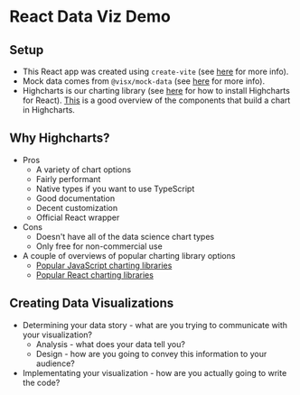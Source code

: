 # React Data Viz Demo

## Setup

- This React app was created using `create-vite` (see [here](https://github.com/vitejs/vite/tree/main/packages/create-vite) for more info).
- Mock data comes from `@visx/mock-data` (see [here](https://airbnb.io/visx/docs/mock-data) for more info).
- Highcharts is our charting library (see [here](https://github.com/highcharts/highcharts-react) for how to install Highcharts for React). [This](https://www.highcharts.com/docs/chart-concepts/understanding-highcharts) is a good overview of the components that build a chart in Highcharts.

## Why Highcharts?

- Pros
  - A variety of chart options
  - Fairly performant
  - Native types if you want to use TypeScript
  - Good documentation
  - Decent customization
  - Official React wrapper
- Cons
  - Doesn't have all of the data science chart types
  - Only free for non-commercial use
- A couple of overviews of popular charting library options
  - [Popular JavaScript charting libraries](https://blog.logrocket.com/comparing-most-popular-javascript-charting-libraries/)
  - [Popular React charting libraries](https://technostacks.com/blog/react-chart-libraries/)

## Creating Data Visualizations

- Determining your data story - what are you trying to communicate with your visualization?
  - Analysis - what does your data tell you?
  - Design - how are you going to convey this information to your audience?
- Implementating your visualization - how are you actually going to write the code?
